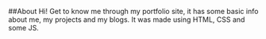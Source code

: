 
##About
 Hi! Get to know me through my portfolio site, it has some basic info about me, my projects and my blogs. It was made using HTML, CSS and some JS.


